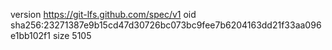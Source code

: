 version https://git-lfs.github.com/spec/v1
oid sha256:23271387e9b15cd47d30726bc073bc9fee7b6204163dd21f33aa096e1bb102f1
size 5105
